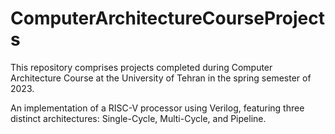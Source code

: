 # ComputerArchitectureCourseProjects
This repository comprises projects completed during Computer Architecture Course at the University of Tehran in the spring semester of 2023.


An implementation of a RISC-V processor using Verilog, featuring three distinct architectures: Single-Cycle, Multi-Cycle, and Pipeline.
